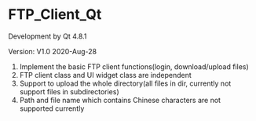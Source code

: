 # FTP_Client_Qt

Development by Qt 4.8.1


Version: V1.0 2020-Aug-28
1. Implement the basic FTP client functions(login, download/upload files)
2. FTP client class and UI widget class are independent
3. Support to upload the whole directory(all files in dir, currently not support files in subdirectories)
4. Path and file name which contains Chinese characters are not supported currently


